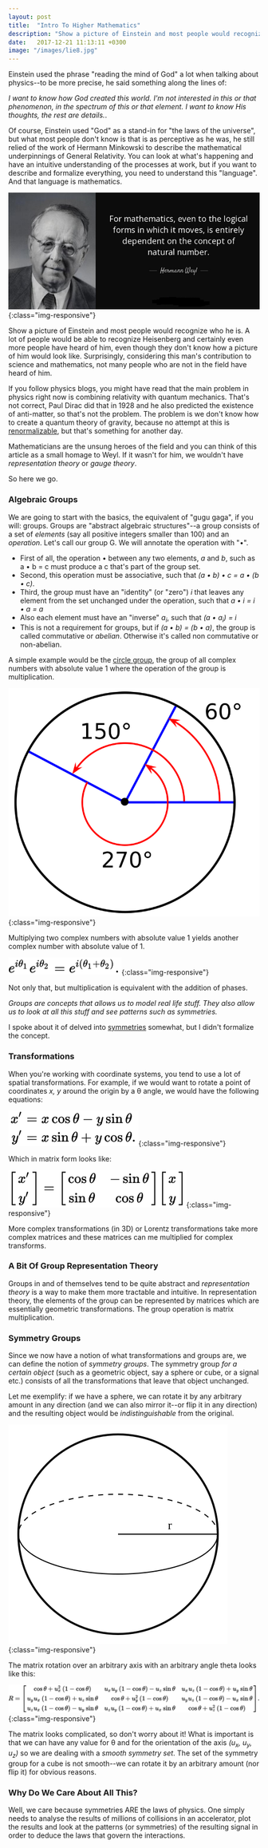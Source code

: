 ```yaml
---
layout: post
title:  "Intro To Higher Mathematics"
description: "Show a picture of Einstein and most people would recognize who he is. A lot of people would be able to recognize Heisenberg and certainly even more people have heard of him, even though they don't know how a picture of him would look like..."
date:   2017-12-21 11:13:11 +0300
image: "/images/lie8.jpg"
---
```

Einstein used the phrase "reading the mind of God" a lot when talking about physics--to be more precise, he said something along the lines of:

*I want to know how God created this world. I'm not interested in this or that phenomenon, in the spectrum of this or that element. I want to know His thoughts, the rest are details.*.

Of course, Einstein used "God" as a stand-in for "the laws of the universe", but what most people don't know is that is as perceptive as he was, he still relied of the work of Hermann Minkowski to describe the mathematical underpinnings of General Relativity. You can look at what's happening and have an intuitive understanding of the processes at work, but if you want to describe and formalize everything, you need to understand this "language". And that language is mathematics.

![weyl](/images/weyl.png){:class="img-responsive"}

Show a picture of Einstein and most people would recognize who he is. A lot of people would be able to recognize Heisenberg and certainly even more people have heard of him, even though they don't know how a picture of him would look like. Surprisingly, considering this man's contribution to science and mathematics, not many people who are not in the field have heard of him.

If you follow physics blogs, you might have read that the main problem in physics right now is combining relativity with quantum mechanics. That's not correct, Paul Dirac did that in 1928 and he also predicted the existence of anti-matter, so that's not the problem. The problem is we don't know how to create a quantum theory of gravity, because no attempt at this is [renormalizable](https://en.wikipedia.org/wiki/Renormalization), but that's something for another day.

Mathematicians are the unsung heroes of the field and you can think of this article as a small homage to Weyl. If it wasn't for him, we wouldn't have *representation theory* or *gauge theory*.

So here we go.

### Algebraic Groups
We are going to start with the basics, the equivalent of "gugu gaga", if you will: groups. Groups are "abstract algebraic structures"--a group consists of a set of *elements* (say all positive integers smaller than 100) and an *operation*. Let's call our group G. We will annotate the operation with "•".

* First of all, the operation • between any two elements, *a* and *b*, such as a • b = c must produce a c that's part of the group set.
* Second, this operation must be associative, such that *(a • b) • c = a • (b • c)*.
* Third, the group must have an "identity" (or "zero") *i* that leaves any element from the set unchanged under the operation, such that *a • i = i • a = a*
* Also each element must have an "inverse" *a<sub>i</sub>*, such that *(a • a<sub>i</sub>) = i*
* This is not a requirement for groups, but if *(a • b) = (b • a)*, the group is called commutative or *abelian*. Otherwise it's called non commutative or non-abelian.

A simple example would be the [circle group](https://en.wikipedia.org/wiki/Unitary_group), the group of all complex numbers with absolute value 1 where the operation of the group is multiplication.

![rot2](/images/circle-group.svg){:class="img-responsive"}

Multiplying two complex numbers with absolute value 1 yields another complex number with absolute value of 1.

![weyl](/images/modulo.svg){:class="img-responsive"}

Not only that, but multiplication is equivalent with the addition of phases.

*Groups are concepts that allows us to model real life stuff. They also allow us to look at all this stuff and see patterns such as symmetries.*

I spoke about it of delved into [symmetries]() somewhat, but I didn't formalize the concept.

### Transformations
When you're working with coordinate systems, you tend to use a lot of spatial transformations. For example, if we would want to rotate a point of coordinates *x, y* around the origin by a &theta; angle, we would have the following equations:

![rot1](/images/rot1.svg){:class="img-responsive"}

Which in matrix form looks like:

![rot2](/images/rot2.svg){:class="img-responsive"}

More complex transformations (in 3D) or Lorentz transformations take more complex matrices and these matrices can me multiplied for complex transforms.

### A Bit Of Group Representation Theory
Groups in and of themselves tend to be quite abstract and *representation theory* is a way to make them more tractable and intuitive. In representation theory, the elements of the group can be represented by matrices which are essentially geometric transformations. The group operation is matrix multiplication.

### Symmetry Groups
Since we now have a notion of what transformations and groups are, we can define the notion of *symmetry groups*. The symmetry group *for a certain object* (such as a geometric object, say a sphere or cube, or a signal etc.) consists of all the transformations that leave that object unchanged.

Let me exemplify: if we have a sphere, we can rotate it by any arbitrary amount in any direction (and we can also mirror it--or flip it in any direction) and the resulting object would be *indistinguishable* from the original.

![sphere](/images/sphere.svg){:class="img-responsive"}

The matrix rotation over an arbitrary axis with an arbitrary angle theta looks like this:

![rot-random](/images/rot-random.svg){:class="img-responsive"}

The matrix looks complicated, so don't worry about it! What is important is that we can have any value for &theta; and for the orientation of the axis *(u<sub>x</sub>, u<sub>y</sub>, u<sub>z</sub>)* so we are dealing with a *smooth symmetry set*. The set of the symmetry group for a cube is not smooth--we can rotate it by an arbitrary amount (nor flip it) for obvious reasons.

### Why Do We Care About All This?
Well, we care because symmetries ARE the laws of physics. One simply needs to analyse the results of millions of collisions in an accelerator, plot the results and look at the patterns (or symmetries) of the resulting signal in order to deduce the laws that govern the interactions.
